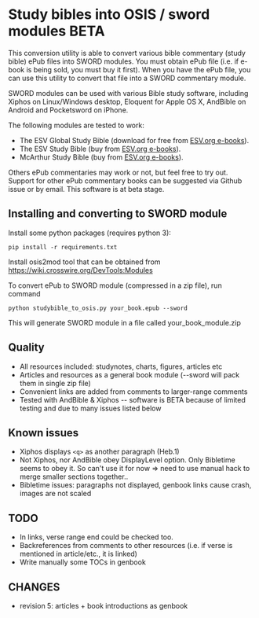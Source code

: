 Study bibles into OSIS / sword modules BETA
===========================================

This conversion utility is able to convert various bible commentary (study bible) ePub files
into SWORD modules. You must obtain ePub file (i.e. if e-book is being sold, you must buy it first).
 When you have the ePub file, you can use this utility to convert that file into a SWORD commentary module.

SWORD modules can be used with various Bible study software, including Xiphos on Linux/Windows desktop,
Eloquent for Apple OS X, AndBible on Android and Pocketsword on iPhone.

The following modules are tested to work:

 * The ESV Global Study Bible (download for free from [ESV.org e-books](http://esv.org/e-books)).
 * The ESV Study Bible (buy from [ESV.org e-books](http://esv.org/e-books)).
 * McArthur Study Bible (buy from [ESV.org e-books](http://esv.org/e-books)).

Others ePub commentaries may work or not, but feel free to try out. Support for other ePub commentary books can be
suggested via Github issue or by email. This software is at beta stage.

Installing and converting to SWORD module
-----------------------------------------

Install some python packages (requires python 3):

    pip install -r requirements.txt

Install osis2mod tool that can be obtained from https://wiki.crosswire.org/DevTools:Modules

To convert ePub to SWORD module (compressed in a zip file), run command

    python studybible_to_osis.py your_book.epub --sword

This will generate SWORD module in a file called your_book_module.zip

Quality
-------
 - All resources included: studynotes, charts, figures, articles etc
 - Articles and resources as a general book module (--sword will pack them in single zip file)
 - Convenient links are added from comments to larger-range comments
 - Tested with AndBible & Xiphos -- software is  BETA because of limited testing and due to many issues listed below

Known issues
------------
 - Xiphos displays ```<q>``` as another paragraph (Heb.1)
 - Not Xiphos, nor AndBible obey DisplayLevel option. Only Bibletime seems to obey it. So can't use it for now
   => need to use manual hack to merge smaller sections together..
 - Bibletime issues: paragraphs not displayed, genbook links cause crash, images are not scaled

TODO
----
  - In links, verse range end could be checked too.
  - Backreferences from comments to other resources (i.e. if verse is mentioned in article/etc., it is linked)
  - Write manually some TOCs in genbook

CHANGES
-------
 - revision 5: articles + book introductions as genbook

